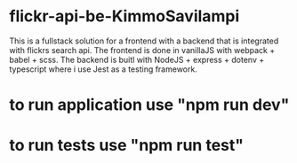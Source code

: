 # flickr-api-be-KimmoSavilampi
This is a fullstack solution for a frontend with a backend that is integrated with flickrs search api. The frontend is done in vanillaJS with webpack + babel + scss. The backend is buitl with NodeJS + express + dotenv + typescript where i use Jest as a testing framework.


# to run application use "npm run dev"
# to run tests use "npm run test"

